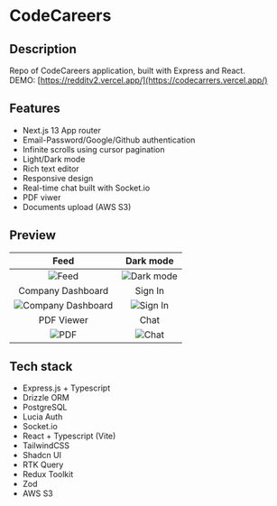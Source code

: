 # CodeCareers

## Description
Repo of CodeCareers application, built with Express and React. <br> DEMO: [https://redditv2.vercel.app/](https://codecarrers.vercel.app/)

## Features
- Next.js 13 App router
- Email-Password/Google/Github authentication
- Infinite scrolls using cursor pagination
- Light/Dark mode
- Rich text editor
- Responsive design
- Real-time chat built with Socket.io
- PDF viwer
- Documents upload (AWS S3)

## Preview

| Feed | Dark mode |
|:-------------------------:|:-------------------------:|  
|  ![Feed](https://github.com/fkozlicki/codecarrers/assets/93607858/b21afcb4-5c47-4626-b5dd-df2447f7b1cb) | ![Dark mode](https://github.com/fkozlicki/codecarrers/assets/93607858/9d97ee2b-0d88-443c-913d-d846ebd880b6) |
| Company Dashboard | Sign In |
| ![Company Dashboard](https://github.com/fkozlicki/codecarrers/assets/93607858/74b17552-4a7b-4d4e-a524-93df47b061b2) | ![Sign In](https://github.com/fkozlicki/codecarrers/assets/93607858/5f498781-3833-42b2-a566-45ca6765fd25) |
| PDF Viewer | Chat |
|  ![PDF](https://github.com/fkozlicki/codecarrers/assets/93607858/fdfe0318-5a50-4f65-a9a0-2015d995b9ef) | ![Chat](https://github.com/fkozlicki/codecarrers/assets/93607858/3d08d59c-5b40-4add-8ac7-cf613639175c) |

## Tech stack

- Express.js + Typescript
- Drizzle ORM
- PostgreSQL
- Lucia Auth
- Socket.io
- React + Typescript (Vite)
- TailwindCSS
- Shadcn UI
- RTK Query
- Redux Toolkit
- Zod
- AWS S3







